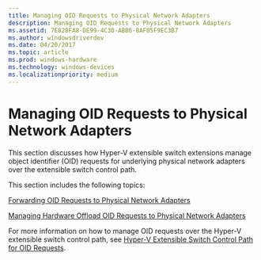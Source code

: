 ```yaml
---
title: Managing OID Requests to Physical Network Adapters
description: Managing OID Requests to Physical Network Adapters
ms.assetid: 7E828FA8-DE99-4C30-ABB6-8AF05F9EC3B7
ms.author: windowsdriverdev
ms.date: 04/20/2017
ms.topic: article
ms.prod: windows-hardware
ms.technology: windows-devices
ms.localizationpriority: medium
---
```


# Managing OID Requests to Physical Network Adapters


This section discusses how Hyper-V extensible switch extensions manage object identifier (OID) requests for underlying physical network adapters over the extensible switch control path.

This section includes the following topics:

[Forwarding OID Requests to Physical Network Adapters](forwarding-oid-requests-to-physical-network-adapters.md)

[Managing Hardware Offload OID Requests to Physical Network Adapters](managing-hardware-offload-oid-requests-to-physical-network-adapters.md)

For more information on how to manage OID requests over the Hyper-V extensible switch control path, see [Hyper-V Extensible Switch Control Path for OID Requests](hyper-v-extensible-switch-control-path-for-oid-requests.md).

 

 





